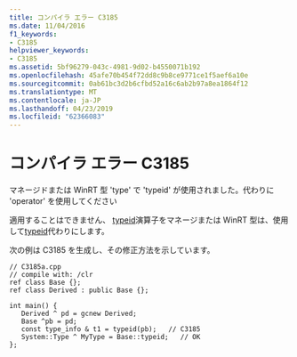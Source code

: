 ```yaml
---
title: コンパイラ エラー C3185
ms.date: 11/04/2016
f1_keywords:
- C3185
helpviewer_keywords:
- C3185
ms.assetid: 5bf96279-043c-4981-9d02-b4550071b192
ms.openlocfilehash: 45afe70b454f72dd8c9b8ce9771ce1f5aef6a10e
ms.sourcegitcommit: 0ab61bc3d2b6cfbd52a16c6ab2b97a8ea1864f12
ms.translationtype: MT
ms.contentlocale: ja-JP
ms.lasthandoff: 04/23/2019
ms.locfileid: "62366083"
---
```

# <a name="compiler-error-c3185"></a>コンパイラ エラー C3185

マネージドまたは WinRT 型 'type' で 'typeid' が使用されました。代わりに 'operator' を使用してください

適用することはできません、 [typeid](../../cpp/typeid-operator.md)演算子をマネージまたは WinRT 型は、使用して[typeid](../../extensions/typeid-cpp-component-extensions.md)代わりにします。

次の例は C3185 を生成し、その修正方法を示しています。

```
// C3185a.cpp
// compile with: /clr
ref class Base {};
ref class Derived : public Base {};

int main() {
   Derived ^ pd = gcnew Derived;
   Base ^pb = pd;
   const type_info & t1 = typeid(pb);   // C3185
   System::Type ^ MyType = Base::typeid;   // OK
};
```
